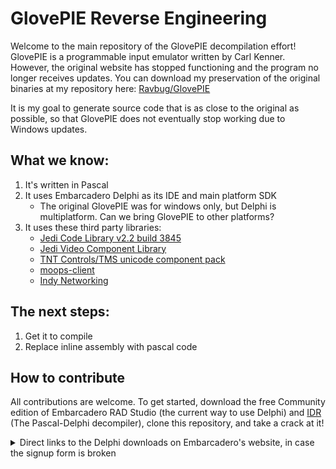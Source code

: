 # GlovePIE Reverse Engineering

Welcome to the main repository of the GlovePIE decompilation effort! 
GlovePIE is a programmable input emulator written by Carl Kenner. However, the original website has stopped
functioning and the program no longer receives updates. You can download my preservation of the original binaries
at my repository here: [Ravbug/GlovePIE](https://github.com/ravbug/GlovePIE)

It is my goal to generate source code that is as close to the original as possible, so that GlovePIE does not eventually
stop working due to Windows updates. 

## What we know:
1. It's written in Pascal
2. It uses Embarcadero Delphi as its IDE and main platform SDK
   - The original GlovePIE was for windows only, but Delphi is multiplatform. Can we bring GlovePIE to other platforms?
3. It uses these third party libraries:
   - [Jedi Code Library v2.2 build 3845](https://sourceforge.net/projects/jcl/files/JCL%20Releases/JCL%202.2%20Build%203845/)
   - [Jedi Video Component Library](https://github.com/project-jedi/jvcl)
   - [TNT Controls/TMS unicode component pack](https://github.com/rofl0r/TntUnicode)
   - [moops-client](https://github.com/silasary/moops-client/tree/master/mwEdit)
   - [Indy Networking](https://github.com/skelter/Indy)

## The next steps:
1. Get it to compile
2. Replace inline assembly with pascal code

## How to contribute
All contributions are welcome. To get started, download the free Community edition of 
Embarcadero RAD Studio (the current way to use Delphi) and [IDR](https://github.com/Ravbug/GlovePIEReverseEngineering/releases/tag/IDR) (The Pascal-Delphi decompiler), clone this repository, and take a crack at it!
<details>
   <summary>Direct links to the Delphi downloads on Embarcadero's website, in case the signup form is broken</summary>
   
RAD Studio 11 Alexandria:
Webinstaller: https://altd.embarcadero.com/download/radstudio/11.0/RADStudio_11_esd_1006491.exe
ISO: https://altd.embarcadero.com/download/radstudio/11.0/radstudio_11_106491a.iso

RAD Studio 10.4.2 Sydney:
Webinstaller: http://altd.embarcadero.com/download/radstudio/10.4/RADStudio-1042-esd-4203.exe
ISO: https://altd.embarcadero.com/download/radstudio/10.4/RADStudio-1042-4203.iso

RAD Studio 10.4 Sydney:

Webinstaller: https://altd.embarcadero.com/download/radstudio/10.4/RADStudio-10-4-1-esd-1461.exe
ISO: https://altd.embarcadero.com/download/radstudio/10.4/radstudio_10_4_99797b.iso
Update packs: https://cc.embarcadero.com/reg/delphi

RAD Studio 10.3.3 Rio:
Web installer: https://altd.embarcadero.com/download/radstudio/10.3/radstudio_10_3_3_esd7899_nt.exe
ISO: https://altd.embarcadero.com/download/radstudio/10.3/delphicbuilder10_3_3_7899_nt.iso

RAD Studio 10.3.2 Rio:
Web installer: https://altd.embarcadero.com/download/radstudio/10.3/radstudio_10_3_2_esd_96593b.exe
ISO: https://altd.embarcadero.com//download/radstudio/10.3/delphicbuilder10_3_2_496593b.iso

RAD Studio 10.3 Rio:
Web installer: https://altd.embarcadero.com/download/radstudio/10.3/radstudio10_3_0_esd_94364.exe
ISO: http://altd.embarcadero.com/download/radstudio/10.3/delphicbuilder10_3_0_94364.is

RAD Studio 10.2.3 Tokyo:
Web installer: https://altd.embarcadero.com/download/radstudio/10.2/radstudio10_2_3_esd__93231.exe
ISO: https://altd.embarcadero.com/download/radstudio/10.2/delphicbuilder10_2_3_2631.iso

RAD Studio 10.2.2 Tokyo:
Web installer: https://altd.embarcadero.com/download/radstudio/10.2/radstudio10_2_2_esd_2004.exe|
ISO: https://altd.embarcadero.com/download/radstudio/10.2/delphicbuilder10_2_2_2004.iso

RAD Studio 10.2 Tokyo:
Web installer: https://altd.embarcadero.com/download/radstudio/10.2/radstudio10_2_esd.exe
ISO: https://altd.embarcadero.com/download/radstudio/10.2/delphicbuilder10_2.iso

RAD Studio 10.1 Berlin Update 1:
Web installer: https://altd.embarcadero.com/download/radstudio/10.1/radstudio10_1_upd2_esd.exe
ISO: https://altd.embarcadero.com/download/radstudio/10.1/delphicbuilder10_1_upd1.iso

Delphi 10 Seattle Update 1:
Web installer: https://altd.embarcadero.com/download/radstudio/10/delphi10_upd1_w_esd.exe
ISO: http://altd.embarcadero.com/download/radstudio/10/delphicbuilder10___upd1.iso

Delphi 10 Seattle:
Web installer: https://altd.embarcadero.com/download/radstudio/10/delphi10_esd.exe
ISO: https://altd.embarcadero.com/download/radstudio/10/delphicbuilder10.iso

RAD Studio XE8 with update subscription:
Web installer: https://altd.embarcadero.com/download/radstudio/xe8/delphi_xe8_upd1_subscription.exe
ISO: https://altd.embarcadero.com/download/radstudio/xe8/delphicbuilder_xe8_upd1_subscription.iso

RAD Studio XE7 Update 1:
Web installer: https://altd.embarcadero.com/download/radstudio/xe7/delphi_xe7_upd1_esd.exe
ISO: https://altd.embarcadero.com/download/radstudio/xe7/delphicbuilder_xe7_upd1_win.iso

RAD Studio XE6 Update 1:
Web installer: https://altd.embarcadero.com/download/radstudio/xe6/delphi_xe6_upd1_esd.exe
ISO: https://altd.embarcadero.com/download/radstudio/xe6/delphicbuilder_xe6_upd1_win.iso

RAD Studio XE 6:
Web installer: https://altd.embarcadero.com/download/radstudio/xe6/delphi_xe6_esd.exe
ISO: https://altd.embarcadero.com/download/radstudio/xe6/delphicbuilder_xe6_win.iso

RAD Studio XE5 with updates:
Web installer: https://altd.embarcadero.com/download/radstudio/xe5/delphi_xe5_upd2_esd.exe
ISO: https://altd.embarcadero.com/download/radstudio/xe5/delphicbuilder_xe5_upd2_win.iso

RAD Studio XE4:
Web installer: https://altd.embarcadero.com/download/radstudio/xe4/delphi_xe4_upd1_esd.exe
ISO: https://altd.embarcadero.com/download/radstudio/xe4/delphicbuilder_xe4_upd1_win.iso

RAD Studio XE2:
Web installer: https://altd.embarcadero.com/download/radstudio/xe2/delphi_xe2_4429_win_esd.exe
ISO: https://altd.embarcadero.com/download/radstudio/xe2/delphicbuilder_xe2_4429_win_dl.iso

RAD Studio XE:
Web installer: https://altd.embarcadero.com/download/RADStudioXE/delphi_xe_3953b_win_esd.zip
ISO: https://altd.embarcadero.com/download/RADStudioXE/delphicbuilder_xe_3953B_win.iso

RAD Studio 2010:
Web installer: https://altd.embarcadero.com/download/RADStudio2010/delphi_2010_3615_win_esd.zip
ISO: https://altd.embarcadero.com/download/RADStudio2010/delphicbuilder_2010_3615_win.iso

RAD Studio 2009:
Web installer: https://altd.embarcadero.com/download/RADStudio2009/RADStudio2009_ESD_June2009.zip
ISO: https://altd.embarcadero.com/download/Delphi_C++Builder2009/Delphi_C++Builder2009_ISO_June2009.iso

Delphi 7:
ISO: https://altd.embarcadero.com/download/delphi/d7/english/ent/delphi_7_ent_en.iso

RAD Studio 2007:
Web installer: https://altd.codegear.com/download/radstudio2007/CodeGearRADStudio2007setup.exe
ISO: https://altd.codegear.com/download/radstudio2007/CodeGearRADStudio2007_Dec2007.iso

   Via https://www.barnsten.com/rad-studio-installation-links-iso-and-webinstallers/
</details>

